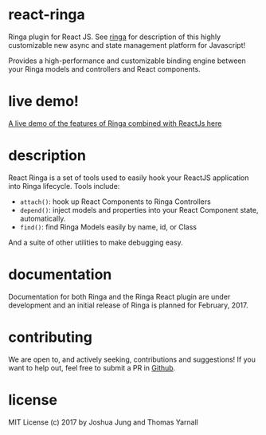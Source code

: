 # react-ringa

Ringa plugin for React JS. See [ringa]() for description of this highly customizable new async and state management platform for Javascript!

Provides a high-performance and customizable binding engine between your Ringa models and controllers and React components.

# live demo!

[A live demo of the features of Ringa combined with ReactJs here](http://demo.ringajs.com)

# description

React Ringa is a set of tools used to easily hook your ReactJS application into Ringa lifecycle. Tools include:

* `attach()`: hook up React Components to Ringa Controllers
* `depend()`: inject models and properties into your React Component state, automatically.
* `find()`: find Ringa Models easily by name, id, or Class

And a suite of other utilities to make debugging easy.

# documentation

Documentation for both Ringa and the Ringa React plugin are under development and an initial release of Ringa is planned for February, 2017.

# contributing

We are open to, and actively seeking, contributions and suggestions! If you want to help out, feel free to submit a PR in [Github](http://www.github.com/jung-digital/react-ringa).

# license

MIT License (c) 2017 by Joshua Jung and Thomas Yarnall
